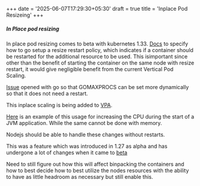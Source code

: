 +++
date = '2025-06-07T17:29:30+05:30'
draft = true
title = 'Inplace Pod Resizeing'
+++


##### In Place pod resizing

In place pod resizing comes to beta with kubernetes 1.33. [Docs](https://github.com/kubernetes/enhancements/tree/master/keps/sig-node/1287-in-place-update-pod-resources#container-resize-policy) to specify how to go setup a resize restart policy, which indicates if a container should be restarted for the additional resource to be used. This isimportant since other than the benefit of starting the container on the same node with resize restart, it would give negligible benefit from the current Vertical Pod Scaling. 

[Issue](https://github.com/golang/go/issues/73193) opened with go so that GOMAXPROCS can be set more dynamically so that it does not need a restart. 

This inplace scaling is being added to [VPA](https://github.com/kubernetes/autoscaler/tree/master/vertical-pod-autoscaler/enhancements/7862-cpu-startup-boost). 

[Here](https://github.com/google/kube-startup-cpu-boost) is an example of this usage for increasing the CPU during the start of a JVM application. While the same cannot be done with memory. 

Nodejs should be able to handle these changes without restarts.

This was a feature which was introduced in 1.27 as alpha and has undergone a lot of changes when it came to [beta](https://github.com/kubernetes/website/blob/main/content/en/blog/_posts/2025-05-16-in-place-pod-resize-beta.md#whats-changed-between-alpha-and-beta)

Need to still figure out how this will affect binpacking the containers and how to best decide how to best utilize the nodes resources with the ability to have as little headroom as necessary but still enable this.
